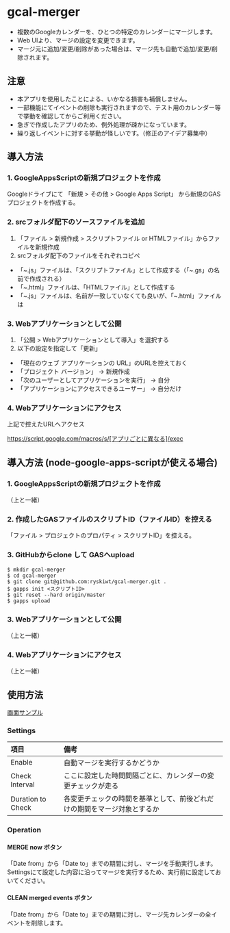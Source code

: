 # gcal-merger
- 複数のGoogleカレンダーを、ひとつの特定のカレンダーにマージします。
- Web UIより、マージの設定を変更できます。
- マージ元に追加/変更/削除があった場合は、マージ先も自動で追加/変更/削除されます。

## 注意
- 本アプリを使用したことによる、いかなる損害も補償しません。
 - 一部機能にてイベントの削除も実行されますので、テスト用のカレンダー等で挙動を確認してからご利用ください。
- 急ぎで作成したアプリのため、例外処理が疎かになっています。
- 繰り返しイベントに対する挙動が怪しいです。（修正のアイデア募集中）

## 導入方法

### 1. GoogleAppsScriptの新規プロジェクトを作成
Googleドライブにて 「新規 > その他 > Google Apps Script」 から新規のGASプロジェクトを作成する。

### 2. srcフォルダ配下のソースファイルを追加
1. 「ファイル > 新規作成 > スクリプトファイル or HTMLファイル」からファイルを新規作成
2. srcフォルダ配下のファイルをそれぞれコピペ
 - 「~.js」ファイルは、「スクリプトファイル」として作成する（「~.gs」の名前で作成される）
 - 「~.html」ファイルは、「HTMLファイル」として作成する
 - 「~.js」ファイルは、名前が一致していなくても良いが、「~.html」ファイルは

### 3. Webアプリケーションとして公開
1. 「公開 > Webアプリケーションとして導入」を選択する
2. 以下の設定を指定して「更新」
 - 「現在のウェブ アプリケーションの URL」のURLを控えておく
 - 「プロジェクト バージョン」 -> 新規作成
 - 「次のユーザーとしてアプリケーションを実行」 -> 自分
 - 「アプリケーションにアクセスできるユーザー」 -> 自分だけ

### 4. Webアプリケーションにアクセス
上記で控えたURLへアクセス

https://script.google.com/macros/s/[アプリごとに異なる]/exec

## 導入方法 (node-google-apps-scriptが使える場合)

### 1. GoogleAppsScriptの新規プロジェクトを作成
（上と一緒）

### 2. 作成したGASファイルのスクリプトID（ファイルID）を控える
「ファイル > プロジェクトのプロパティ > スクリプトID」を控える。

### 3. GitHubからclone して GASへupload

```sh-session
$ mkdir gcal-merger
$ cd gcal-merger
$ git clone git@github.com:ryskiwt/gcal-merger.git .
$ gapps init <スクリプトID>
$ git reset --hard origin/master
$ gapps upload
```

### 3. Webアプリケーションとして公開
（上と一緒）

### 4. Webアプリケーションにアクセス
（上と一緒）


## 使用方法

[画面サンプル](http://bl.ocks.org/ryskiwt/raw/d6d61897ead35dd21d94a5bcf11be860/)

### Settings

| 項目 | 備考 |
|:--|:--|
| Enable | 自動マージを実行するかどうか |
| Check Interval | ここに設定した時間間隔ごとに、カレンダーの変更チェックが走る |
| Duration to Check | 各変更チェックの時間を基準として、前後どれだけの期間をマージ対象とするか |


### Operation

#### MERGE now ボタン
「Date from」から「Date to」までの期間に対し、マージを手動実行します。
Settingsにて設定した内容に沿ってマージを実行するため、実行前に設定しておいてください。

#### CLEAN merged events ボタン
「Date from」から「Date to」までの期間に対し、マージ先カレンダーの全イベントを削除します。
